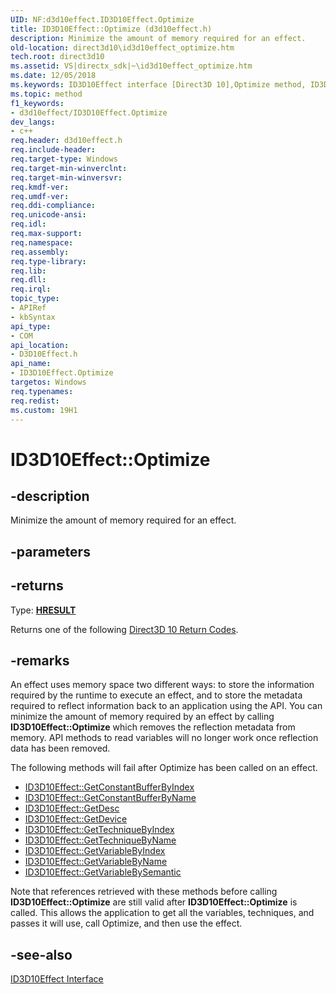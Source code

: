 ```yaml
---
UID: NF:d3d10effect.ID3D10Effect.Optimize
title: ID3D10Effect::Optimize (d3d10effect.h)
description: Minimize the amount of memory required for an effect.
old-location: direct3d10\id3d10effect_optimize.htm
tech.root: direct3d10
ms.assetid: VS|directx_sdk|~\id3d10effect_optimize.htm
ms.date: 12/05/2018
ms.keywords: ID3D10Effect interface [Direct3D 10],Optimize method, ID3D10Effect.Optimize, ID3D10Effect::Optimize, Optimize, Optimize method [Direct3D 10], Optimize method [Direct3D 10],ID3D10Effect interface, d3d10effect/ID3D10Effect::Optimize, direct3d10.id3d10effect_optimize, fbbf4573-f405-bce6-e72a-a861f2d82e60
ms.topic: method
f1_keywords:
- d3d10effect/ID3D10Effect.Optimize
dev_langs:
- c++
req.header: d3d10effect.h
req.include-header: 
req.target-type: Windows
req.target-min-winverclnt: 
req.target-min-winversvr: 
req.kmdf-ver: 
req.umdf-ver: 
req.ddi-compliance: 
req.unicode-ansi: 
req.idl: 
req.max-support: 
req.namespace: 
req.assembly: 
req.type-library: 
req.lib: 
req.dll: 
req.irql: 
topic_type:
- APIRef
- kbSyntax
api_type:
- COM
api_location:
- D3D10Effect.h
api_name:
- ID3D10Effect.Optimize
targetos: Windows
req.typenames: 
req.redist: 
ms.custom: 19H1
---
```


# ID3D10Effect::Optimize


## -description


Minimize the amount of memory required for an effect.


## -parameters






## -returns



Type: <b><a href="/windows/win32/com/structure-of-com-error-codes">HRESULT</a></b>

Returns one of the following <a href="https://docs.microsoft.com/windows/desktop/direct3d10/d3d10-graphics-reference-returnvalues">Direct3D 10 Return Codes</a>.




## -remarks



An effect uses memory space two different ways: to store the information required by the runtime to execute an effect, and to store the metadata 
      required to reflect information back to an application using the API. You can minimize the amount of memory required by an effect by 
      calling <b>ID3D10Effect::Optimize</b> which removes the reflection metadata from memory. API methods to read variables will no 
      longer work once reflection data has been removed.

The following methods will fail after Optimize has been called on an effect.

<ul>
<li>
<a href="https://docs.microsoft.com/windows/desktop/api/d3d10effect/nf-d3d10effect-id3d10effect-getconstantbufferbyindex">ID3D10Effect::GetConstantBufferByIndex</a>
</li>
<li>
<a href="https://docs.microsoft.com/windows/desktop/api/d3d10effect/nf-d3d10effect-id3d10effect-getconstantbufferbyname">ID3D10Effect::GetConstantBufferByName</a>
</li>
<li>
<a href="https://docs.microsoft.com/windows/desktop/api/d3d10effect/nf-d3d10effect-id3d10effect-getdesc">ID3D10Effect::GetDesc</a>
</li>
<li>
<a href="https://docs.microsoft.com/windows/desktop/api/d3d10effect/nf-d3d10effect-id3d10effect-getdevice">ID3D10Effect::GetDevice</a>
</li>
<li>
<a href="https://docs.microsoft.com/windows/desktop/api/d3d10effect/nf-d3d10effect-id3d10effect-gettechniquebyindex">ID3D10Effect::GetTechniqueByIndex</a>
</li>
<li>
<a href="https://docs.microsoft.com/windows/desktop/api/d3d10effect/nf-d3d10effect-id3d10effect-gettechniquebyname">ID3D10Effect::GetTechniqueByName</a>
</li>
<li>
<a href="https://docs.microsoft.com/windows/desktop/api/d3d10effect/nf-d3d10effect-id3d10effect-getvariablebyindex">ID3D10Effect::GetVariableByIndex</a>
</li>
<li>
<a href="https://docs.microsoft.com/windows/desktop/api/d3d10effect/nf-d3d10effect-id3d10effect-getvariablebyname">ID3D10Effect::GetVariableByName</a>
</li>
<li>
<a href="https://docs.microsoft.com/windows/desktop/api/d3d10effect/nf-d3d10effect-id3d10effect-getvariablebysemantic">ID3D10Effect::GetVariableBySemantic</a>
</li>
</ul>
Note that references retrieved with these methods before calling <b>ID3D10Effect::Optimize</b> are still valid 
      after <b>ID3D10Effect::Optimize</b> is called.  This allows the application to get all the variables, techniques, and passes it will use, 
      call Optimize, and then use the effect.




## -see-also




<a href="https://docs.microsoft.com/windows/desktop/api/d3d10effect/nn-d3d10effect-id3d10effect">ID3D10Effect Interface</a>
 

 


